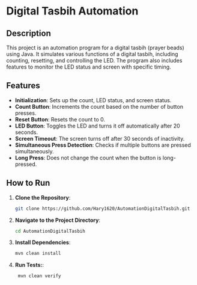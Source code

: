 # Digital Tasbih Automation

## Description

This project is an automation program for a digital tasbih (prayer beads) using Java. It simulates various functions of a digital tasbih, including counting, resetting, and controlling the LED. The program also includes features to monitor the LED status and screen with specific timing.

## Features

- **Initialization**: Sets up the count, LED status, and screen status.
- **Count Button**: Increments the count based on the number of button presses.
- **Reset Button**: Resets the count to 0.
- **LED Button**: Toggles the LED and turns it off automatically after 20 seconds.
- **Screen Timeout**: The screen turns off after 30 seconds of inactivity.
- **Simultaneous Press Detection**: Checks if multiple buttons are pressed simultaneously.
- **Long Press**: Does not change the count when the button is long-pressed.

## How to Run

1. **Clone the Repository**:

   ```sh
   git clone https://github.com/Hary1620/AutomationDigitalTasbih.git
2. **Navigate to the Project Directory**:
   ```sh
   cd AutomationDigitalTasbih
3. **Install Dependencies**:
     ```sh
     mvn clean install
4. **Run Tests:**:
    ```sh
     mvn clean verify
   
